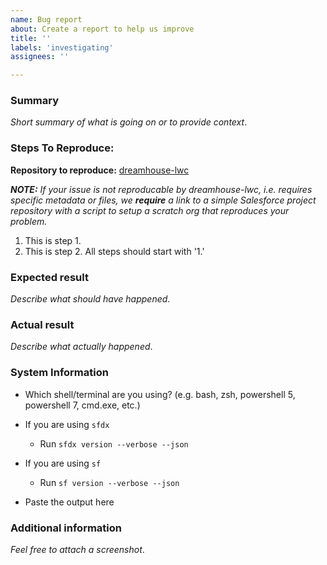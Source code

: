 ```yaml
---
name: Bug report
about: Create a report to help us improve
title: ''
labels: 'investigating'
assignees: ''

---
```


<!--
NOTICE: GitHub is not a mechanism for receiving support under any agreement or SLA. If you require immediate assistance, please use official support channels.
-->

### Summary

_Short summary of what is going on or to provide context_.

### Steps To Reproduce:

**Repository to reproduce:** [dreamhouse-lwc](https://github.com/dreamhouseapp/dreamhouse-lwc)

***NOTE:** If your issue is not reproducable by dreamhouse-lwc, i.e. requires specific metadata or files, we **require** a link to a simple Salesforce project repository with a script to setup a scratch org that reproduces your problem.*

1.  This is step 1.
1.  This is step 2. All steps should start with '1.'

### Expected result

_Describe what should have happened_.

### Actual result

_Describe what actually happened_.

### System Information

- Which shell/terminal are you using? (e.g. bash, zsh, powershell 5, powershell 7, cmd.exe, etc.)

- If you are using `sfdx`
	- Run `sfdx version --verbose --json`
- If you are using `sf`
	- Run `sf version --verbose --json`
- Paste the output here
### Additional information

_Feel free to attach a screenshot_.
